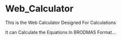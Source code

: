 # Web_Calculator
This is the Web Calculator Designed For Calculations

It can Calculate the Equations In BRODMAS Format...
